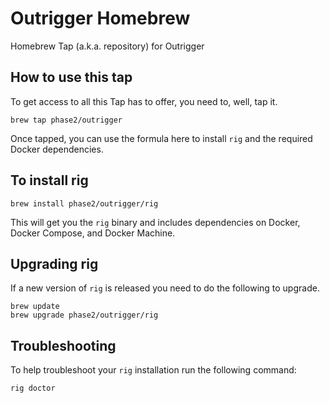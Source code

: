 # Outrigger Homebrew

Homebrew Tap (a.k.a. repository) for Outrigger

## How to use this tap

To get access to all this Tap has to offer, you need to, well, tap it.

  `brew tap phase2/outrigger`

Once tapped, you can use the formula here to install `rig` and the required 
Docker dependencies. 

## To install rig

  `brew install phase2/outrigger/rig`

This will get you the `rig` binary and includes dependencies on Docker, Docker Compose,
and Docker Machine.

## Upgrading rig

If a new version of `rig` is released you need to do the following to upgrade.

  ```
  brew update
  brew upgrade phase2/outrigger/rig
  ```

## Troubleshooting

To help troubleshoot your `rig` installation run the following command:

  `rig doctor`
